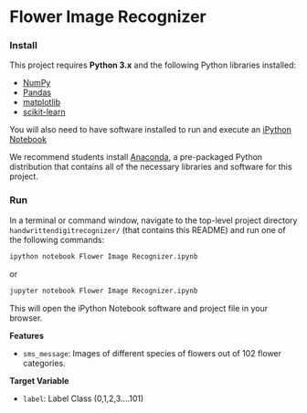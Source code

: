 
# Flower Image Recognizer

### Install

This project requires **Python 3.x** and the following Python libraries installed:

- [NumPy](http://www.numpy.org/)
- [Pandas](http://pandas.pydata.org)
- [matplotlib](http://matplotlib.org/)
- [scikit-learn](http://scikit-learn.org/stable/)

You will also need to have software installed to run and execute an [iPython Notebook](http://ipython.org/notebook.html)

We recommend students install [Anaconda](https://www.continuum.io/downloads), a pre-packaged Python distribution that contains all of the necessary libraries and software for this project. 

### Run

In a terminal or command window, navigate to the top-level project directory `handwrittendigitrecognizer/` (that contains this README) and run one of the following commands:

```bash
ipython notebook Flower Image Recognizer.ipynb
```  
or
```bash
jupyter notebook Flower Image Recognizer.ipynb
```

This will open the iPython Notebook software and project file in your browser.

**Features**
- `sms_message`: Images of different species of flowers out of 102 flower categories.

**Target Variable**
- `label`: Label Class (0,1,2,3....101)
